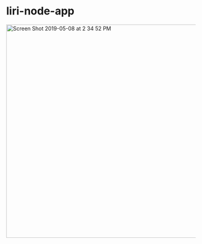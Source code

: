 # liri-node-app

<img width="568" alt="Screen Shot 2019-05-08 at 2 34 52 PM" src="https://user-images.githubusercontent.com/43862897/57404284-3a1a8280-71a1-11e9-902a-e1f6cc10a991.png">

